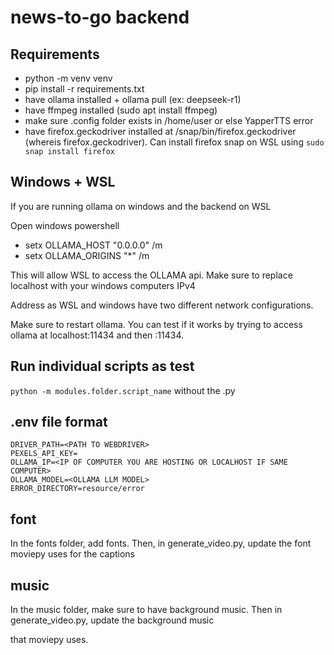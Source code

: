 # news-to-go backend

## Requirements

- python -m venv venv
- pip install -r requirements.txt
- have ollama installed + ollama pull <model-name> (ex: deepseek-r1)
- have ffmpeg installed (sudo apt install ffmpeg)
- make sure .config folder exists in /home/user or else YapperTTS error
- have firefox.geckodriver installed at /snap/bin/firefox.geckodriver (whereis firefox.geckodriver). Can install firefox snap on WSL using ``sudo snap install firefox``

## Windows + WSL

If you are running ollama on windows and the backend on WSL

Open windows powershell
- setx OLLAMA_HOST "0.0.0.0" /m
- setx OLLAMA_ORIGINS "*" /m

This will allow WSL to access the OLLAMA api. Make sure to replace localhost with your windows computers IPv4

Address as WSL and windows have two different network configurations.

Make sure to restart ollama. You can test if it works by trying to access ollama at localhost:11434 and then
<computer-ip>:11434.

## Run individual scripts as test

``python -m modules.folder.script_name`` without the .py

## .env file format
```
DRIVER_PATH=<PATH TO WEBDRIVER>
PEXELS_API_KEY=
OLLAMA_IP=<IP OF COMPUTER YOU ARE HOSTING OR LOCALHOST IF SAME COMPUTER>
OLLAMA_MODEL=<OLLAMA LLM MODEL>
ERROR_DIRECTORY=resource/error
```

## font

In the fonts folder, add fonts. Then, in generate_video.py, update the font moviepy uses for the captions

## music

In the music folder, make sure to have background music. Then in generate_video.py, update the background music

that moviepy uses.